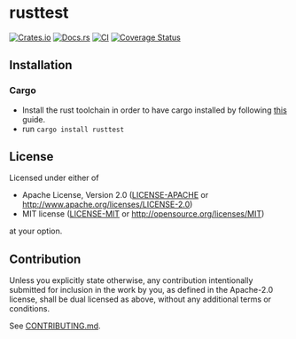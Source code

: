 # rusttest

[![Crates.io](https://img.shields.io/crates/v/rusttest.svg)](https://crates.io/crates/rusttest)
[![Docs.rs](https://docs.rs/rusttest/badge.svg)](https://docs.rs/rusttest)
[![CI](https://github.com/AndriyKalashnykov/rusttest/workflows/CI/badge.svg)](https://github.com/AndriyKalashnykov/rusttest/actions)
[![Coverage Status](https://coveralls.io/repos/github/AndriyKalashnykov/rusttest/badge.svg?branch=main)](https://coveralls.io/github/AndriyKalashnykov/rusttest?branch=main)

## Installation

### Cargo

* Install the rust toolchain in order to have cargo installed by following
  [this](https://www.rust-lang.org/tools/install) guide.
* run `cargo install rusttest`

## License

Licensed under either of

 * Apache License, Version 2.0
   ([LICENSE-APACHE](LICENSE-APACHE) or http://www.apache.org/licenses/LICENSE-2.0)
 * MIT license
   ([LICENSE-MIT](LICENSE-MIT) or http://opensource.org/licenses/MIT)

at your option.

## Contribution

Unless you explicitly state otherwise, any contribution intentionally submitted
for inclusion in the work by you, as defined in the Apache-2.0 license, shall be
dual licensed as above, without any additional terms or conditions.

See [CONTRIBUTING.md](CONTRIBUTING.md).
